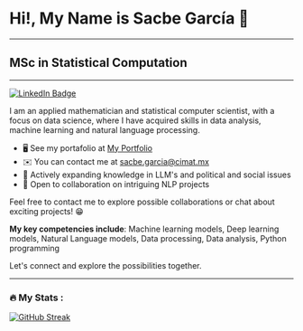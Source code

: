 # Hi!, My Name is Sacbe García 👋
---
## MSc in Statistical Computation
---

<div id="badges">
  <a href="https://www.linkedin.com/in/sacbeg/">
    <img src="https://img.shields.io/badge/LinkedIn-blue?style=for-the-badge&logo=linkedin&logoColor=white" alt="LinkedIn Badge"/>
  </a>
</div>

I am an applied mathematician and statistical computer scientist, with a focus on data science, where I have acquired skills in data analysis, machine learning and natural language processing.

- 🖥️ See my portafolio at [My Portfolio](https://sacbegg.github.io/portafolio/)  
- ✉️ You can contact me at sacbe.garcia@cimat.mx  
- 🧠 Actively expanding knowledge in LLM's and political and social issues
- 🤝 Open to collaboration on intriguing NLP projects

Feel free to contact me to explore possible collaborations or chat about exciting projects! 😁

**My key competencies include**: Machine learning models, Deep learning models, Natural Language models, Data processing, Data analysis, Python programming

Let's connect and explore the possibilities together.

---

### :fire: My Stats :

[![GitHub Streak](http://github-readme-streak-stats.herokuapp.com?user=sacbegg&theme=dark&background=000000)](https://git.io/streak-stats)


<!--
**sacbegg/sacbegg** is a ✨ _special_ ✨ repository because its `README.md` (this file) appears on your GitHub profile.

Here are some ideas to get you started:

- 🔭 I’m currently working on ...
- 🌱 I’m currently learning ...
- 👯 I’m looking to collaborate on ...
- 🤔 I’m looking for help with ...
- 💬 Ask me about ...
- 📫 How to reach me: ...
- 😄 Pronouns: ...
- ⚡ Fun fact: ...
-->
